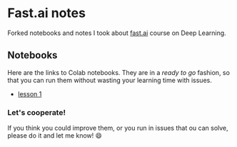 # Fast.ai notes
Forked notebooks and notes I took about [fast.ai](http://www.fast.ai/) course on Deep Learning.

## Notebooks
Here are the links to Colab notebooks. They are in a *ready to go* fashion, so that you can run them without wasting your learning time with issues.
  * [lesson 1](https://colab.research.google.com/drive/1ogJfLdd4_AHw_ANppw5N94xW0osNS3CZ)

### Let's cooperate!
If you think you could improve them, or you run in issues that ou can solve, please do it and let me know! :smile:
